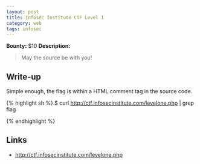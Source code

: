 ```yaml
---
layout: post
title: Infosec Institute CTF Level 1
category: web
tags: infosec
---
```


**Bounty:** $10
**Description:**

> May the source be with you!

## Write-up

Simple enough, the flag is within a HTML comment tag in the source code.

{% highlight sh %}
$ curl http://ctf.infosecinstitute.com/levelone.php | grep flag  
<!-- infosec_flagis_welcome -->  
{% endhighlight %}

## Links

* <http://ctf.infosecinstitute.com/levelone.php>
